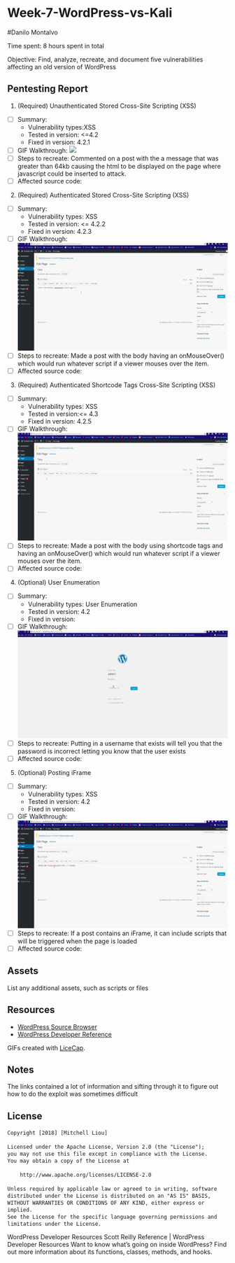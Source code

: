 # Week-7-WordPress-vs-Kali
#Danilo Montalvo

Time spent: 8 hours spent in total

Objective: Find, analyze, recreate, and document five vulnerabilities affecting an old version of WordPress

## Pentesting Report

1. (Required) Unauthenticated Stored Cross-Site Scripting (XSS)
  - [ ] Summary: 
    - Vulnerability types:XSS
    - Tested in version: <=4.2
    - Fixed in version: 4.2.1
  - [ ] GIF Walkthrough: 
    ![](comments.gif)
  - [ ] Steps to recreate: Commented on a post with the a message that was greater than 64kb causing the html to be displayed on the page where javascript could be inserted to attack.
  - [ ] Affected source code:
2. (Required) Authenticated Stored Cross-Site Scripting (XSS)
  - [ ] Summary: 
    - Vulnerability types: XSS
    - Tested in version: <= 4.2.2
    - Fixed in version: 4.2.3
  - [ ] GIF Walkthrough:
    ![](Over.gif) 
  - [ ] Steps to recreate: Made a post with the body having an onMouseOver() which would run whatever script if a viewer mouses over the item.
  - [ ] Affected source code:
3. (Required) Authenticated Shortcode Tags Cross-Site Scripting (XSS)
  - [ ] Summary: 
    - Vulnerability types: XSS
    - Tested in version:<= 4.3
    - Fixed in version: 4.2.5
  - [ ] GIF Walkthrough: 
    ![](codeTag.gif) 
  - [ ] Steps to recreate: Made a post with the body using shortcode tags and having an onMouseOver() which would run whatever script if a viewer mouses over the item.
  - [ ] Affected source code:
4. (Optional) User Enumeration
  - [ ] Summary: 
    - Vulnerability types: User Enumeration
    - Tested in version: 4.2
    - Fixed in version: 
  - [ ] GIF Walkthrough: 
    ![](userEnum.gif)
  - [ ] Steps to recreate: Putting in a username that exists will tell you that the password is incorrect letting you know that the user exists
  - [ ] Affected source code:
5. (Optional) Posting iFrame
  - [ ] Summary: 
    - Vulnerability types: XSS
    - Tested in version: 4.2
    - Fixed in version: 
  - [ ] GIF Walkthrough: 
    ![](iFrame.gif)
  - [ ] Steps to recreate: If a post contains an iFrame, it can include scripts that will be triggered when the page is loaded
  - [ ] Affected source code:

## Assets

List any additional assets, such as scripts or files

## Resources

- [WordPress Source Browser](https://core.trac.wordpress.org/browser/)
- [WordPress Developer Reference](https://developer.wordpress.org/reference/)

GIFs created with [LiceCap](http://www.cockos.com/licecap/).

## Notes

The links contained a lot of information and sifting through it to figure out how to do the exploit was sometimes difficult

## License

    Copyright [2018] [Mitchell Liou]

    Licensed under the Apache License, Version 2.0 (the "License");
    you may not use this file except in compliance with the License.
    You may obtain a copy of the License at

        http://www.apache.org/licenses/LICENSE-2.0

    Unless required by applicable law or agreed to in writing, software
    distributed under the License is distributed on an "AS IS" BASIS,
    WITHOUT WARRANTIES OR CONDITIONS OF ANY KIND, either express or implied.
    See the License for the specific language governing permissions and
    limitations under the License.
WordPress Developer Resources
Scott Reilly
Reference | WordPress Developer Resources
Want to know what’s going on inside WordPress? Find out more information about its functions, classes, methods, and hooks.
